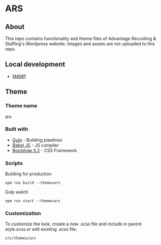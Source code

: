 # ARS

## About
This repo contains functionality and theme files of Advantage Recruiting & Staffing's Wordpress website. Images and assets are not uploaded to this repo.

## Local development
- [MAMP](https://www.mamp.info/en/mamp/mac/)

## Theme
### Theme name
ars

### Built with
- [Gulp](https://gulpjs.com/) - Building pipelines
- [Babel JS](https://babeljs.io/) - JS compiler
- [Bootstrap 5.2](https://getbootstrap.com/docs/5.2/) - CSS Framework

### Scripts
Building for production
```
npm run build --theme=ars
```
Gulp watch
```
npm run start --theme=ars
```

### Customization
To customize the look, create a new .scss file and include in parent style.scss or edit existing .scss file.
```
src/themes/ars
```
